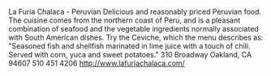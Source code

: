 La Furia Chalaca - Peruvian
Delicious and reasonably priced Peruvian food. The cuisine comes from the northern coast of Peru, and is a pleasant combination of seafood and the vegetable ingredients normally associated with South American dishes. Try the Ceviche, which the menu describes as: "Seasoned fish and shellfish marinated in lime juice with a touch of chili. Served with corn, yuca and sweet potatoes."
310 Broadway Oakland, CA 94607
510 451 4206 
http://www.lafuriachalaca.com/